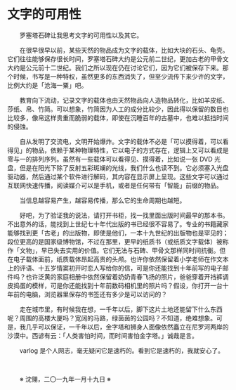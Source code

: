 # 文字的可用性

&emsp;&emsp;罗塞塔石碑让我思考文字的可用性以及其它。

&emsp;&emsp;在很早很早以前，某些天然的物品成为文字的载体，比如大块的石头、龟壳。它们往往能够保存很长时间，罗塞塔石碑大约是公元前二世纪，更加古老的甲骨文大约是公元前十二世纪。我们之所以现在仍在讨论它们，因为它们被保存下来。那个时候，书写是一种特权，虽然更多的东西消失了，但至少流传下来少许的文字，比例大约是「沧海一粟」吧。

&emsp;&emsp;教育向下流动，记录文字的载体也由天然物品向人造物品转化，比如羊皮纸、莎纸、帛、竹简。可以想象，竹简因为人工的成分比较少，因此得以保留的数目也比较多，像帛这样贵重而脆弱的载体，即使在沉睡百年的古墓中，也难以抵挡时间的侵蚀。

&emsp;&emsp;自从发明了交流电，文明开始爆炸。文字的载体不必是「可以摸得着，可以看得见」的物品，依赖于某种物理特性，它以电子的方式存在，逻辑上又可以看成是零与一的排列序列。虽然有一些载体可以看得见、摸得着，比如说一张 DVD 光盘，但是在阳光下除了反射五彩斑斓的光线，我们什么也读不到。它必须塞入光盘驱动器，然后通过某个软件进行解码，其内容在显示屏上呈现。这些文字可以通过互联网快速传播，阅读媒介可以是手机，或者是任何带有「智能」前缀的物品。

&emsp;&emsp;当信息越容易产生，越容易传播，那么它的生命周期也越短。

&emsp;&emsp;好吧，为了验证我的说法，请打开书柜，找一找里面出版时间最早的那本书。不出意外的话，能找到上世纪七十年代出版的书已经很不容易了。专业的书籍藏家能够找到更「古老」的出版物，即使是他们，一本十九世纪的出版物也是罕见的；段位更高的是国家级博物馆，不过在那里，更早的纸质书（或纸质文字载体）被称作「文物」，早已失去实用的价值。它们无法与石碑、甲骨文那样同时间抗衡。但在电子载体面前，纸质载体昂起高贵的头颅。也许你依然保留着小学老师在作文本上的评语、十五岁情窦初开时恋人写给你的信，可是你还能找到十年前写的电子邮件吗？也许泛黄的家庭相册中依然保留着奶奶青春飞扬的照片，爸爸穿着开裆裤调皮捣蛋的模样，可是你还能找到十年前数码相机里的照片吗？假设，你打开一台十年前的电脑，浏览器里保存的书签还有多少是可以访问的？

&emsp;&emsp;走在城市里，有时候我在想，一千年以后，脚下这片土地还能留下什么东西呢？周围的高楼大厦吗？宽阔的马路，绿茵茵的公园吗？不知道，绝难想象。可是，我几乎可以保证，一千年以后，金字塔和狮身人面像依然矗立在尼罗河两岸的沙漠中。西谚有云：「人类害怕时间，而时间害怕金字塔。」诚哉是言。

&emsp;&emsp;varlog 是个人网志，毫无疑问它是速朽的。看到它是速朽的，我就安心了。

&emsp;&emsp;

&emsp;&emsp;※ 沈翎，二〇一九年一月十九日 ※